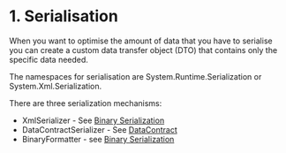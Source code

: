 # 1\. Serialisation

When you want to optimise the amount of data that you have to serialise you can create a custom data transfer object (DTO) that contains only the specific data needed.

The namespaces for serialisation are System.Runtime.Serialization or System.Xml.Serialization.

There are three serialization mechanisms:
- XmlSerializer - See  [Binary Serialization](Binary%20Serialization.md)
- DataContractSerializer - See  [DataContract](DataContract.md)
- BinaryFormatter - see [Binary Serialization](Binary%20Serialization.md)



<!--stackedit_data:
eyJoaXN0b3J5IjpbMTEzNTA1MDQ3MCwyMjQ2MTUzXX0=
-->